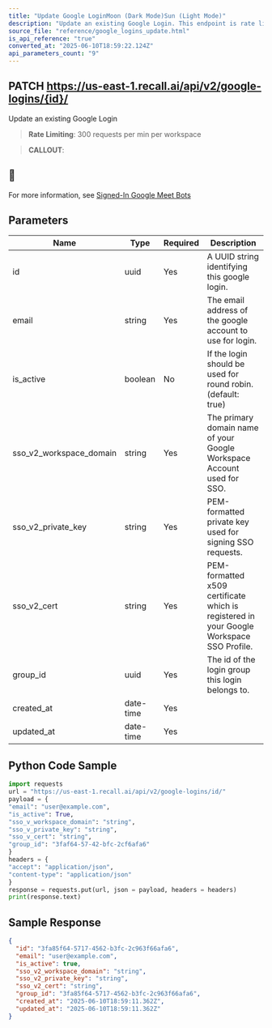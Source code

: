 ```yaml
---
title: "Update Google LoginMoon (Dark Mode)Sun (Light Mode)"
description: "Update an existing Google Login. This endpoint is rate limited to: 300 requests per min per workspace"
source_file: "reference/google_logins_update.html"
is_api_reference: "true"
converted_at: "2025-06-10T18:59:22.124Z"
api_parameters_count: "9"
---
```

## PATCH https://us-east-1.recall.ai/api/v2/google-logins/{id}/

Update an existing Google Login

> **Rate Limiting**: 300 requests per min per workspace

> **CALLOUT**:

## 📘

For more information, see [Signed-In Google Meet Bots](/docs/google-meet-login-getting-started.md)
## Parameters

| Name | Type | Required | Description |
| --- | --- | --- | --- |
| id | uuid | Yes | A UUID string identifying this google login. |
| email | string | Yes | The email address of the google account to use for login. |
| is_active | boolean | No | If the login should be used for round robin. (default: true) |
| sso_v2_workspace_domain | string | Yes | The primary domain name of your Google Workspace Account used for SSO. |
| sso_v2_private_key | string | Yes | PEM-formatted private key used for signing SSO requests. |
| sso_v2_cert | string | Yes | PEM-formatted x509 certificate which is registered in your Google Workspace SSO Profile. |
| group_id | uuid | Yes | The id of the login group this login belongs to. |
| created_at | date-time | Yes |  |
| updated_at | date-time | Yes |  |

## Python Code Sample

```python
import requests
url = "https://us-east-1.recall.ai/api/v2/google-logins/id/"
payload = {
"email": "user@example.com",
"is_active": True,
"sso_v_workspace_domain": "string",
"sso_v_private_key": "string",
"sso_v_cert": "string",
"group_id": "3faf64-57-42-bfc-2cf6afa6"
}
headers = {
"accept": "application/json",
"content-type": "application/json"
}
response = requests.put(url, json = payload, headers = headers)
print(response.text)
```

## Sample Response

```json
{
  "id": "3fa85f64-5717-4562-b3fc-2c963f66afa6",
  "email": "user@example.com",
  "is_active": true,
  "sso_v2_workspace_domain": "string",
  "sso_v2_private_key": "string",
  "sso_v2_cert": "string",
  "group_id": "3fa85f64-5717-4562-b3fc-2c963f66afa6",
  "created_at": "2025-06-10T18:59:11.362Z",
  "updated_at": "2025-06-10T18:59:11.362Z"
}
```
